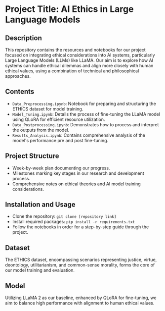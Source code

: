 # Project Title: AI Ethics in Large Language Models

## Description
This repository contains the resources and notebooks for our project focused on integrating ethical considerations into AI systems, particularly Large Language Models (LLMs) like LLaMA. Our aim is to explore how AI systems can handle ethical dilemmas and align more closely with human ethical values, using a combination of technical and philosophical approaches.

## Contents
- `Data_Preprocessing.ipynb`: Notebook for preparing and structuring the ETHICS dataset for model training.
- `Model_Tuning.ipynb`: Details the process of fine-tuning the LLaMA model using QLoRA for efficient resource utilization.
- `Data_Postprocessing.ipynb`: Demonstrates how to process and interpret the outputs from the model.
- `Results_Analysis.ipynb`: Contains comprehensive analysis of the model's performance pre and post fine-tuning.

## Project Structure
- Week-by-week plan documenting our progress.
- Milestones marking key stages in our research and development process.
- Comprehensive notes on ethical theories and AI model training considerations.

## Installation and Usage
- Clone the repository: `git clone [repository link]`
- Install required packages: `pip install -r requirements.txt`
- Follow the notebooks in order for a step-by-step guide through the project.

## Dataset
The ETHICS dataset, encompassing scenarios representing justice, virtue, deontology, utilitarianism, and common-sense morality, forms the core of our model training and evaluation.

## Model
Utilizing LLaMA 2 as our baseline, enhanced by QLoRA for fine-tuning, we aim to balance high performance with alignment to human ethical values.
